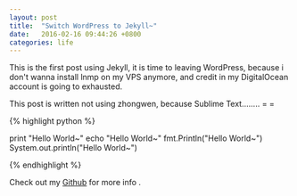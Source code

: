 ```yaml
---
layout: post
title:  "Switch WordPress to Jekyll~"
date:   2016-02-16 09:44:26 +0800
categories: life
---
```

This is the first post using Jekyll, it is time to leaving WordPress, because i don't wanna install lnmp on my VPS anymore, and credit in my DigitalOcean account is going to exhausted. 

This post is written not using zhongwen, because Sublime Text........ = =


{% highlight python %}

print "Hello World~"
echo  "Hello World~"
fmt.Println("Hello World~")
System.out.println("Hello World~")

{% endhighlight %}


Check out my [Github][zts1993.github] for more info .


[zts1993.github]: https://github.com/zts1993
 